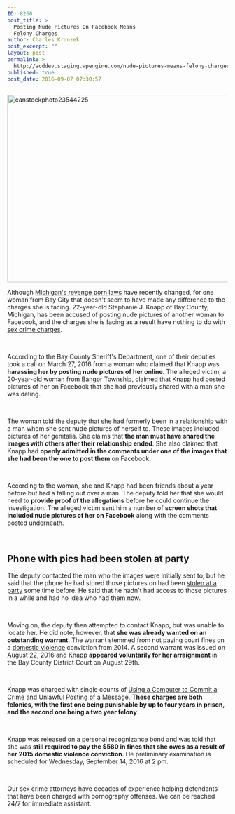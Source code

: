 ```yaml
---
ID: 8260
post_title: >
  Posting Nude Pictures On Facebook Means
  Felony Charges
author: Charles Kronzek
post_excerpt: ""
layout: post
permalink: >
  http://acddev.staging.wpengine.com/nude-pictures-means-felony-charges.html
published: true
post_date: 2016-09-07 07:30:57
---
```

<img class="alignnone size-large wp-image-8261" src="http://acddev.staging.wpengine.com/wp-content/uploads/2016/09/canstockphoto23544225-1024x683.jpg" alt="canstockphoto23544225" width="640" height="427" />

<span style="font-weight: 400;">Although </span><a href="http://acddev.staging.wpengine.com/michigans-revenge-porn-law.html" target="_blank"><span style="font-weight: 400;">Michigan's revenge porn laws</span></a><span style="font-weight: 400;"> have recently changed, for one woman from Bay City that doesn't seem to have made any difference to the charges she is facing. 22-year-old Stephanie J. Knapp of Bay County, Michigan, has been accused of posting nude pictures of another woman to Facebook, and the charges she is facing as a result have nothing to do with </span><a href="http://www.sexcrimeattorneys.com/michigan-criminal-sexual-conduct-csc-lawyer.html" target="_blank"><span style="font-weight: 400;">sex crime charges</span></a><span style="font-weight: 400;">.</span>

&nbsp;

<span style="font-weight: 400;">According to the Bay County Sheriff's Department, one of their deputies took a call on March 27, 2016 from a woman who claimed that Knapp was </span><b>harassing her by posting nude pictures of her online</b><span style="font-weight: 400;">. The alleged victim, a 20-year-old woman from Bangor Township, claimed that Knapp had posted pictures of her on Facebook that she had previously shared with a man she was dating.</span>

&nbsp;

<span style="font-weight: 400;">The woman told the deputy that she had formerly been in a relationship with a man whom she sent nude pictures of herself to. These images included pictures of her genitalia. She claims that </span><b>the man must have shared the images with others after their relationship ended</b><span style="font-weight: 400;">. She also claimed that Knapp had </span><b>openly admitted in the comments under one of the images that she had been the one to post them</b><span style="font-weight: 400;"> on Facebook.</span>

&nbsp;

<span style="font-weight: 400;">According to the woman, she and Knapp had been friends about a year before but had a falling out over a man. The deputy told her that she would need to </span><b>provide proof of the allegations</b><span style="font-weight: 400;"> before he could continue the investigation. The alleged victim sent him a number of </span><b>screen shots that included nude pictures of her on Facebook</b><span style="font-weight: 400;"> along with the comments posted underneath.</span>

&nbsp;

<h2>Phone with pics had been stolen at party</h2>

<span style="font-weight: 400;">The deputy contacted the man who the images were initially sent to, but he said that the phone he had stored those pictures on had been </span><a href="http://acddev.staging.wpengine.com/michigan-larceny-attorney-larceny-building-lawyers.html" target="_blank"><span style="font-weight: 400;">stolen at a party</span></a><span style="font-weight: 400;"> some time before. He said that he hadn't had access to those pictures in a while and had no idea who had them now.</span>

&nbsp;

<span style="font-weight: 400;">Moving on, the deputy then attempted to contact Knapp, but was unable to locate her. He did note, however, that </span><b>she was already wanted on an outstanding warrant</b><span style="font-weight: 400;">. The warrant stemmed from not paying court fines on a </span><a href="http://acddev.staging.wpengine.com/domestic-assault.html" target="_blank"><span style="font-weight: 400;">domestic violence</span></a><span style="font-weight: 400;"> conviction from 2014. A second warrant was issued on August 22, 2016 and Knapp </span><b>appeared voluntarily for her arraignment</b><span style="font-weight: 400;"> in the Bay County District Court on August 29th.</span>

&nbsp;

<span style="font-weight: 400;">Knapp was charged with single counts of </span><a href="http://acddev.staging.wpengine.com/use-of-a-computer-to-commit-a-crime-in-michigan-criminal-defense-attorneys.html" target="_blank"><span style="font-weight: 400;">Using a Computer to Commit a Crime</span></a><span style="font-weight: 400;"> and Unlawful Posting of a Message. </span><b>These charges are both felonies, with the first one being punishable by up to four years in prison, and the second one being a two year felony</b><span style="font-weight: 400;">.</span>

&nbsp;

<span style="font-weight: 400;">Knapp was released on a personal recognizance bond and was told that she was </span><b>still required to pay the $580 in fines that she owes as a result of her 2015 domestic violence conviction</b><span style="font-weight: 400;">. He preliminary examination is scheduled for Wednesday, September 14, 2016 at 2 pm.</span>

&nbsp;

<span style="font-weight: 400;">Our sex crime attorneys have decades of experience helping defendants that have been charged with pornography offenses. We can be reached 24/7 for immediate assistant. </span>